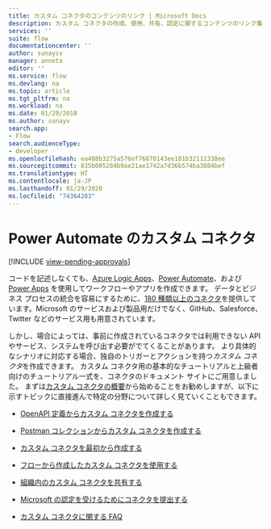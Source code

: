 ```yaml
---
title: カスタム コネクタのコンテンツのリンク | Microsoft Docs
description: カスタム コネクタの作成、使用、共有、認定に関するコンテンツのリンク集。
services: ''
suite: flow
documentationcenter: ''
author: sunaysv
manager: anneta
editor: ''
ms.service: flow
ms.devlang: na
ms.topic: article
ms.tgt_pltfrm: na
ms.workload: na
ms.date: 01/29/2018
ms.author: sunayv
search.app:
- Flow
search.audienceType:
- developer
ms.openlocfilehash: ea408b3275a576ef76870143ee181b32111338ee
ms.sourcegitcommit: 835b005284b9ae21ae1742a7d36b574ba3884bef
ms.translationtype: HT
ms.contentlocale: ja-JP
ms.lasthandoff: 01/29/2020
ms.locfileid: "74364283"
---
```

# <a name="custom-connectors-in-power-automate"></a>Power Automate のカスタム コネクタ
[!INCLUDE [view-pending-approvals](../includes/cc-rebrand.md)]

コードを記述しなくても、[Azure Logic Apps](https://azure.microsoft.com/services/logic-apps)、[Power Automate](https://flow.microsoft.com)、および [Power Apps](https://powerapps.microsoft.com) を使用してワークフローやアプリを作成できます。 データとビジネス プロセスの統合を容易にするために、[180 種類以上のコネクタ](https://docs.microsoft.com/connectors/)を提供しています。Microsoft のサービスおよび製品用だけでなく、GitHub、Salesforce、Twitter などのサービス用も用意されています。 

しかし、場合によっては、事前に作成されているコネクタでは利用できない API やサービス、システムを呼び出す必要がでてくることがあります。 より具体的なシナリオに対応する場合、独自のトリガーとアクションを持つ*カスタム コネクタ*を作成できます。 カスタム コネクタ用の基本的なチュートリアルと上級者向けのチュートリアル一式を、コネクタのドキュメント サイトにご用意しました。 まずは[カスタム コネクタの概要](https://docs.microsoft.com/connectors/custom-connectors/)から始めることをお勧めしますが、以下に示すトピックに直接進んで特定の分野について詳しく見ていくこともできます。

* [OpenAPI 定義からカスタム コネクタを作成する](https://docs.microsoft.com/connectors/custom-connectors/define-openapi-definition)

* [Postman コレクションからカスタム コネクタを作成する](https://docs.microsoft.com/connectors/custom-connectors/define-postman-collection)

* [カスタム コネクタを最初から作成する](https://docs.microsoft.com/connectors/custom-connectors/define-blank)

* [フローから作成したカスタム コネクタを使用する](https://docs.microsoft.com/connectors/custom-connectors/use-custom-connector-flow)

* [組織内のカスタム コネクタを共有する](https://docs.microsoft.com/connectors/custom-connectors/share)

* [Microsoft の認定を受けるためにコネクタを提出する](https://docs.microsoft.com/connectors/custom-connectors/submit-certification)

* [カスタム コネクタに関する FAQ](https://docs.microsoft.com/connectors/custom-connectors/faq)
